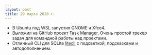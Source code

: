 ```yaml
---
layout: post
title: 29 марта 2020 г.
---
```


- В Ubuntu под WSL запустил GNOME и Xfce4.
- Выложил на GitHub проект [Task Manager](https://github.com/Vostbur/Task-Manager). Очень простой трекер задач для командной работы над проектами.
- Отличный CLI для SQLite [litecli](https://github.com/dbcli/litecli) с подсветкой, подсказками и автодополнением.